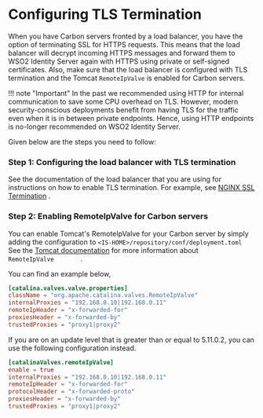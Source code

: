 # Configuring TLS Termination

When you have Carbon servers fronted by a load balancer, you have the option of terminating SSL for HTTPS requests. This means that the load balancer will decrypt incoming HTTPS messages and forward them to WSO2 Identity Server again with HTTPS using private or self-signed certificates. Also, make sure that the load balancer is configured with TLS termination and the Tomcat `RemoteIpValve` is enabled for Carbon servers.

!!! note "Important"
    In the past we recommended using HTTP for internal communication to save some CPU overhead on TLS. However, modern security-conscious deployments benefit from having TLS for the traffic even when it is in between private endpoints. Hence, using HTTP endpoints is no-longer recommended on WSO2 Identity Server.

Given below are the steps you need to follow:

### Step 1: Configuring the load balancer with TLS termination

See the documentation of the load balancer that you are using for
instructions on how to enable TLS termination. For example, see [NGINX
SSL
Termination](https://www.nginx.com/resources/admin-guide/nginx-ssl-termination/)
.

### Step 2: Enabling RemoteIpValve for Carbon servers

You can enable Tomcat's RemoteIpValve for your Carbon server by simply
adding the configuration to `<IS-HOME>/repository/conf/deployment.toml` See the [Tomcat
documentation](https://tomcat.apache.org/tomcat-9.0-doc/api/org/apache/catalina/valves/RemoteIpValve.html)
for more information about `         RemoteIpValve        ` .

You can find an example below,

``` toml
[catalina.valves.valve.properties]
className = "org.apache.catalina.valves.RemoteIpValve"
internalProxies = "192.168.0.10|192.168.0.11"
remoteIpHeader = "x-forwarded-for"
proxiesHeader = "x-forwarded-by"
trustedProxies = "proxy1|proxy2"
```

If you are on an update level that is greater than or equal to 5.11.0.2, you can use the following configuration instead.

``` toml
[catalinaValves.remoteIpValve]
enable = true
internalProxies = "192.168.0.10|192.168.0.11"
remoteIpHeader = "x-forwarded-for"
protocolHeader = "x-forwarded-proto"
proxiesHeader = "x-forwarded-by"
trustedProxies = "proxy1|proxy2"
```
